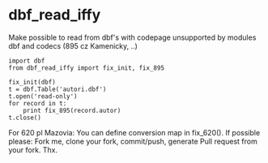 # dbf_read_iffy
Make possible to read from dbf's with codepage unsupported by modules dbf and codecs (895 cz Kamenicky, ..)

	import dbf
	from dbf_read_iffy import fix_init, fix_895
	
	fix_init(dbf)
	t = dbf.Table('autori.dbf')
	t.open('read-only')
	for record in t:
	    print fix_895(record.autor)
	t.close()

For 620 pl Mazovia: You can define conversion map in fix_620(). If possible please: Fork me, clone your fork, commit/push, generate Pull request from your fork. Thx.
